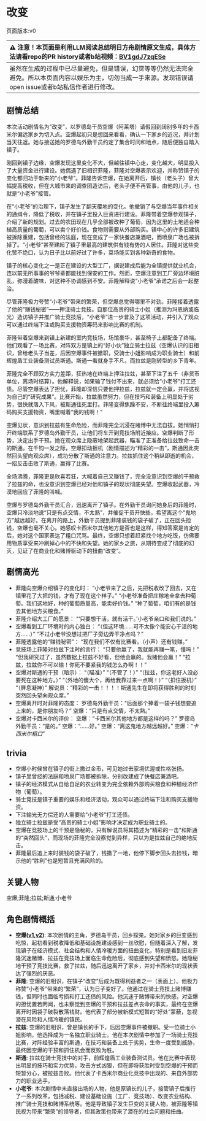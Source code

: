 # 改变
页面版本:v0
 

| :warning: 注意！本页面是利用LLM阅读总结明日方舟剧情原文生成，具体方法请看repo的PR history或者b站视频：[BV1gdJ7zqESe](https://www.bilibili.com/video/BV1gdJ7zqESe/)         |
|:----------------------------|
| 虽然在生成的过程中已尽量避免，但是错误，幻觉等等仍然无法完全避免。所以本页面内容以娱乐为主，切勿当成一手来源。发现错误请open issue或者b站私信作者进行修改。|



## 剧情总结
本次活动剧情名为“改变”，以罗德岛干员空爆（阿莱塔）请假回到阔别多年的卡西米尔偏远家乡为切入点。空爆起初只是想回来看看，确认一下家乡的近况，并计划当天往返。她与接送她的罗德岛外勤干员约定了集合时间和地点，随后便独自踏入镇子。

刚回到镇子边缘，空爆发现这里变化不大，但越往镇中心走，变化越大，明显投入了大量资金进行建设。她偶遇了旧相识菲隆，菲隆对空爆表示欢迎，并称赞镇子的变化都归功于新来的“小老爷”。菲隆告诉空爆，在她离开后，镇长（老头子）曾大幅提高税收，但在大城市来的调查团造访后，老头子便不再管事，由他的儿子，也就是“小老爷”接管。

在“小老爷”的治理下，镇子发生了翻天覆地的变化。他撤销了与空爆当年事件相关的通缉令，降低了税收，并在镇子里投入巨资进行建设。菲隆带着空爆参观镇子，介绍了新的规划。过去的农田现在几乎全部被改种了葡萄，因为这里的土地适合种植高质量的葡萄，可以卖个好价钱。食物则需要从外部购买。镇中心的许多旧建筑被拆除重建，包括曾经的法庭，现在变成了一家快餐店兼酒吧，而喷泉广场也被拆掉了。“小老爷”甚至建起了镇子里最高的建筑供有钱有势的人居住。菲隆对这些变化赞不绝口，认为日子比以前好过了许多，菜场能买到各种新奇的食物。

镇子的核心变化之一是正在建设的大型工厂，据说建成后能为全镇提供就业机会，连以前无所事事的爷爷辈都能找到保安的工作。然而，空爆注意到工厂旁边环境脏乱，弥漫着酸味，对这种不协调感到不安。菲隆解释说“小老爷”承诺之后会一起整治。

尽管菲隆极力夸赞“小老爷”带来的繁荣，但空爆总觉得哪里不对劲。菲隆接着透露了他的“赚钱秘密”——押注骑士竞技。自那位高贵的骑士小姐（推测为玛恩纳或临光）造访镇子并推广骑士竞技后，“小老爷”进一步普及了这项活动，并引入了观众可以通过终端下注或购买支援物资筹码来影响比赛的机制。

菲隆带着空爆来到镇上新建的室内竞技场，场馆豪华，甚至椅子上都配备了终端。他们观看了一场比赛，对阵双方是镇上的“好小伙”独立骑士拉兹（空爆认识的旧相识，曾给老头子当差，后因空爆事件被撤职，受骑士小姐影响成为职业骑士）和前辉煌盾工业装备测试员斯通。斯通一看就身手不凡，而拉兹是刚转型的乡下青年。

菲隆完全不顾双方实力差距，狂热地在终端上押注拉兹，甚至下注了五千（非货币单位，离场时结算）。他解释说，如果输了钱付不出来，就必须给“小老爷”打工还债。尽管空爆表达了担忧，菲隆却深信只要他押拉兹，拉兹就一定会赢，并将这视为自己的“研究成果”。比赛开始，拉兹虽然努力，但在技巧和装备上明显处于劣势，很快就落入下风，被斯通往死里打。菲隆变得焦躁不安，不断往终端里投入筹码购买支援物资，嘴里喊着“我的钱啊！”

空爆见状，意识到拉兹有生命危险，而菲隆完全沉浸在赌博中无法自拔。她悄悄打开终端联系了罗德岛外勤干员，让他们将车开到竞技场附近接应。空爆判断了形势，决定出手干预。她在观众席上隐蔽地架起武器，瞄准了正准备给拉兹致命一击的斯通。在千钧一发之际，空爆扣动扳机（剧情描述为“精彩的一击”，斯通因此突然回头望向观众席），成功分散了斯通的注意力。拉兹抓住这个稍纵即逝的机会，一招反击击败了斯通，赢得了比赛。

全场沸腾，菲隆更是欣喜若狂，大喊着自己又赚钱了，完全没意识到空爆的干预救了拉兹的命，也没意识到空爆已经对他和镇子的现状彻底失望。空爆收起武器，冷漠地回应了菲隆的叫喊。

空爆与罗德岛外勤干员汇合，迅速离开了镇子。在外勤干员询问她身后的菲隆时，空爆只冷淡地说“只是有点交情，不太熟”，并催促干员开快些，希望离这个“鬼地方”越远越好。在离开的路上，外勤干员提到菲隆装钱的袋子破了，正在回头捡钱，空爆也毫不关心。她感叹卡西米尔其他地方是否也是这样，得知答案是肯定的后，她对这个国家表达了粗口咒骂。最终，空爆只想着赶紧找个地方吃饭，仿佛要用物质享受来冲刷掉心中的不快和失望。她的家乡之旅，从期待变成了彻底的幻灭，见证了在商业化和赌博驱动下的扭曲“改变”。
## 剧情高光
- 菲隆向空爆介绍镇子的变化时：
  “小老爷来了之后，先把税收改了回去，又在镇里花了大把的钱，才有了现在这个样子。”
  “小老爷准备把庄稼地全拿去种葡萄。我们这地好，种的葡萄质量高，能卖好价钱。”
  “种了葡萄，咱们有的是钱去其他地方买粮食。”
- 菲隆介绍大工厂的愿景：
  “‘只要想干活，就有活干。’小老爷亲口和我们说的。”
- 空爆看到工厂环境时的内心独白：
  “（但这环境......可不太像个能安心干活的地方......）”
  “不过小老爷没想过把厂子旁边弄干净点吗？”
- 菲隆透露他的“赚钱秘密”：
  “现在我们不仅有比赛看。（小声）还有钱赚。”
- 竞技场上菲隆对拉兹下注时的言行：
  “只要他赢了，我就能再赚一笔，懂吗！”
  “但我研究过了，虽然数据上拉兹不好看，但他会赢的。我赌他会赢！”
  “拉兹，拉兹你不可以输！你死不要紧我的钱怎么办啊！！”
- 空爆对斯通的干预（暗示）：
  “（瞄准）”
  “（不管了！）”
  “（拉兹，你这老好人没必要死在这种地方。）”
  “（外地的傻大个，再给我靠过来一点啊！）”
  “（扣住扳机）”
  “（屏息凝神）”
  解说员：“精彩的一击！！！！斯通先生在即将获得胜利的时刻突然回头望向观众席。”
- 空爆离开时对菲隆的态度：
  罗德岛外勤干员：“后面那个捧着一袋子钱想要追上来的，是你朋友吗？”
  空爆：“只是有点交情，不太熟。”
- 空爆对卡西米尔的评价：
  空爆：“卡西米尔其他地方都是这样的吗？”
  罗德岛外勤干员：“是的。”
  空爆：“......好。”
  空爆：“离这鬼地方越远越好。”
  空爆：“*卡西米尔粗口*”
## trivia
- 空爆小时候曾在镇子的街上撒过金币，可见她过去家境优渥或性格张扬。
- 镇子里曾经的法庭和喷泉广场都被拆除，分别改建成了快餐店兼酒吧。
- 镇子的经济模式从自给自足的农业转变为完全依赖外部购买粮食和种植经济作物（葡萄）。
- 骑士竞技是镇子重要的娱乐和经济活动，观众可以通过终端下注和购买支援物资。
- 下注输光无力偿还的人需要给“小老爷”打工还债。
- 独立骑士拉兹是受“高贵的骑士小姐”影响才决定成为职业骑士的。
- 空爆在竞技场上的干预是隐秘的，只有解说员将其描述为“精彩的一击”和斯通的“突然回头”，而现场的菲隆完全没察觉到异样，只以为是拉兹自己的绝地反击。
- 菲隆最后追上来时装钱的袋子破了，钱撒了一地，他停下脚步回头去捡钱，暗示他的“胜利”也是短暂且充满风险的。
## 关键人物
空爆;菲隆;拉兹;斯通;小老爷
## 角色剧情概括
-   **空爆([v1](../chars/char_282_catap.md),[v2](../char_v3/char_282_catap.md))**: 本次剧情的主角，罗德岛干员，回乡探亲。她对家乡的巨变感到吃惊，起初看到税收降低和基础设施建设感到一丝欣慰，但随着深入了解，发现镇子在经济模式、社会结构和人情冷暖方面的扭曲变化，特别是看到旧友菲隆沉迷赌博、拉兹在竞技场上面临生命危险后，彻底感到失望和愤怒。她隐秘地干预了竞技比赛，救了拉兹，随后迅速离开了家乡，并对卡西米尔的现状表达了强烈的厌恶。
-   **菲隆**: 空爆的旧相识，在镇子“改变”后成为既得利益者之一（表面上）。他极力称赞“小老爷”带来的“繁荣”，认为日子变好了。他通过在骑士竞技上赌博赚钱，但同时也面临亏损和打工还债的风险。他沉迷于赌博带来的快感，对空爆的担忧置若罔闻，也未察觉到空爆的干预和拉兹差点丧命的事实，最终在空爆离开时因袋子破裂散落钱财。他代表了部分被新模式短暂的“好处”蒙蔽，忽视潜在风险和人情冷暖的镇民。
-   **拉兹**: 空爆的旧相识，曾是镇长的手下，后因空爆事件被撤职。受一位骑士小姐影响，他选择成为一名独立职业骑士。他在本次剧情中参加了一场骑士竞技比赛，对阵经验丰富的斯通，在技巧和装备上处于劣势，生命一度受到威胁，最终因空爆的干预和抓住机会而反败为胜。
-   **斯通**: 拉兹在骑士竞技中的对手，前辉煌盾工业装备测试员。他在比赛中表现出明显的技巧和实力优势，攻击方式凶狠，但在即将获胜时受到空爆的干预而短暂分心，被拉兹击败。他代表了卡西米尔商业化竞技中出现的、来自外部势力的职业选手。
-   **小老爷**: 本次剧情中未直接出场的人物，他是原镇长的儿子，接管镇子后推行了一系列改革，包括减税、建设基础设施（工厂、竞技场）、改变农业结构、推广骑士竞技和赌博系统等。他是导致镇子发生巨变的关键人物，被菲隆等镇民视为带来“繁荣”的领导者，但其政策也带来了潜在的社会问题和扭曲。